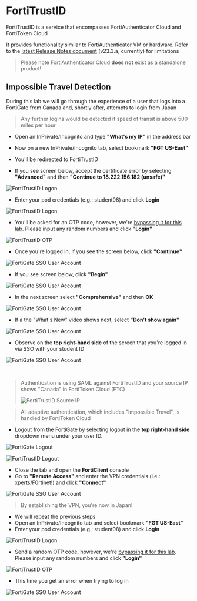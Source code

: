 # FortiTrustID

FortiTrustID is a service that encompasses FortiAuthenticator Cloud and FortiToken Cloud

It provides functionality similar to FortiAuthenticator VM or hardware. Refer to the [latest Release Notes document](https://docs.fortinet.com/document/fortitrust-id/latest/fortitrust-identity-23-3-a-release-notes/577670/limitations-of-fortiauthenticator-cloud) (v23.3.a, currently) for limitations

> Please note FortiAuthenticator Cloud **does not** exist as a standalone product!

## Impossible Travel Detection

During this lab we will go through the experience of a user that logs into a FortiGate from Canada and, shortly after, attempts to login from Japan

> Any further logins would be detected if speed of transit is above 500 miles per hour

- Open an InPrivate/Incognito and type **"What's my IP"** in the address bar



- Now on a new InPrivate/Incognito tab, select bookmark **"FGT US-East"**
- You'll be redirected to FortiTrustID
- If you see screen below, accept the certificate error by selecting **"Advanced"** and then **"Continue to 18.222.156.182 (unsafe)"**

![FortiTrustID Logon](./images/ftid_fg_cert_error.png)

- Enter your pod credentials (e.g.: student08) and click **Login**

![FortiTrustID Logon](./images/ftid_logon_screen.png)

- You'll be asked for an OTP code, however, we're <u>bypassing it for this lab</u>. Please input any random numbers and click **"Login"**

![FortiTrustID OTP](./images/ftid_otp.png)

- Once you're logged in, if you see the screen below, click **"Continue"** 

![FortiGate SSO User Account](./images/ftid_fgt_user_profile.png)

- If you see screen below, click **"Begin"**

![FortiGate SSO User Account](./images/ftid_fgt_setup.png)

- In the next screen select **"Comprehensive"** and then **OK**

![FortiGate SSO User Account](./images/ftid_fgt_dashboard.png)

- If a the "What's New" video shows next, select **"Don't show again"**

![FortiGate SSO User Account](./images/ftid_fgt_video.png)

- Observe on the **top right-hand side** of the screen that you're logged in via SSO with your student ID

![FortiGate SSO User Account](./images/ftid_fgt_logged_in.png)

<br>

> Authentication is using SAML against FortiTrustID and your source IP shows "Canada" in FortiToken Cloud (FTC)
>
> ![FortiTrustID Source IP](./images/ftid_ip_CA.png)

> All adaptive authentication, which includes "Impossible Travel", is handled by FortiToken Cloud

- Logout from the FortiGate by selecting logout in the **top right-hand side** dropdown menu under your user ID.

![FortiGate Logout](./images/ftid_fgt_logout.png)

![FortiTrustID Logout](./images/ftid_logout.png)



- Close the tab and open the **FortiClient** console 
- Go to **"Remote Access"** and enter the VPN credentials (i.e.: xperts/F0rtinet!) and click **"Connect"**

![FortiGate SSO User Account](./images/fct_vpn.png)

> By establishing the VPN, you're now in Japan!



- We will repeat the previous steps
- Open an InPrivate/Incognito tab and select bookmark **"FGT US-East"**
- Enter your pod credentials (e.g.: student08) and click **Login**

![FortiTrustID Logon](./images/ftid_logon_screen.png)

- Send a random OTP code, however, we're <u>bypassing it for this lab</u>. Please input any random numbers and click **"Login"**

![FortiTrustID OTP](./images/ftid_otp.png)

- This time you get an error when trying to log in

![FortiGate SSO User Account](./images/ftid_login_error.png)

